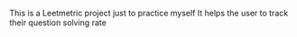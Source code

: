 This is a Leetmetric project just to practice myself 
It helps the user to track their question solving rate
